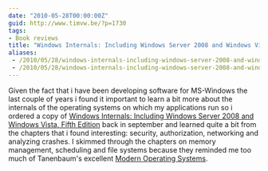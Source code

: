 ```yaml
---
date: "2010-05-28T00:00:00Z"
guid: http://www.timvw.be/?p=1730
tags:
- Book reviews
title: "Windows Internals: Including Windows Server 2008 and Windows Vista, Fifth Edition"
aliases:
 - /2010/05/28/windows-internals-including-windows-server-2008-and-windows-vista-fifth-edition/
 - /2010/05/28/windows-internals-including-windows-server-2008-and-windows-vista-fifth-edition.html
---
```

Given the fact that i have been developing software for MS-Windows the last couple of years i found it important to learn a bit more about the internals of the operating systems on which my applications run so i ordered a copy of [Windows Internals: Including Windows Server 2008 and Windows Vista, Fifth Edition](http://www.amazon.com/Windows%C2%AE-Internals-Including-Windows-PRO-Developer/dp/0735625301) back in september and learned quite a bit from the chapters that i found interesting: security, authorization, networking and analyzing crashes. I skimmed through the chapters on memory management, scheduling and file systems because they reminded me too much of Tanenbaum's excellent [Modern Operating Systems](http://www.amazon.com/Modern-Operating-Systems-Andrew-Tanenbaum/dp/0136006639/ref=dp_ob_title_bk).
